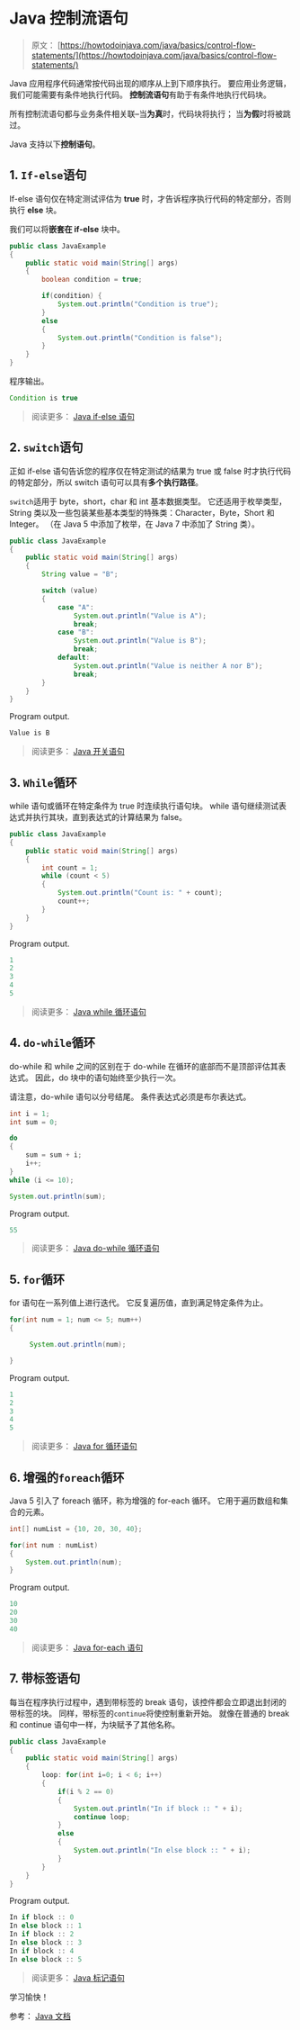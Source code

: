 # Java 控制流语句

> 原文： [https://howtodoinjava.com/java/basics/control-flow-statements/](https://howtodoinjava.com/java/basics/control-flow-statements/)

Java 应用程序代码通常按代码出现的顺序从上到下顺序执行。 要应用业务逻辑，我们可能需要有条件地执行代码。 **控制流语句**有助于有条件地执行代码块。

所有控制流语句都与业务条件相关联–当**为真**时，代码块将执行； 当**为假**时将被跳过。

Java 支持以下**控制语句**。

## 1\. `If-else`语句

If-else 语句仅在特定测试评估为 **true** 时，才告诉程序执行代码的特定部分，否则执行 **else** 块。

我们可以将**嵌套在 if-else** 块中。

```java
public class JavaExample 
{
	public static void main(String[] args) 
	{
		boolean condition = true;

		if(condition) {
			System.out.println("Condition is true");
		} 
		else 
		{
			System.out.println("Condition is false");
		}
	}
}

```

程序输出。

```java
Condition is true

```

> 阅读更多： [Java if-else 语句](https://howtodoinjava.com/java/basics/if-else-statement-in-java/)

## 2\. `switch`语句

正如 if-else 语句告诉您的程序仅在特定测试的结果为 true 或 false 时才执行代码的特定部分，所以 switch 语句可以具有**多个执行路径**。

`switch`适用于 byte，short，char 和 int 基本数据类型。 它还适用于枚举类型，String 类以及一些包装某些基本类型的特殊类：Character，Byte，Short 和 Integer。 （在 Java 5 中添加了枚举，在 Java 7 中添加了 String 类）。

```java
public class JavaExample 
{
	public static void main(String[] args) 
	{
		String value = "B";

		switch (value) 
		{
			case "A":
				System.out.println("Value is A");
				break;
			case "B": 
				System.out.println("Value is B");
				break;
			default:
				System.out.println("Value is neither A nor B");
				break;
		}
	}
}

```

Program output.

```java
Value is B

```

> 阅读更多： [Java 开关语句](https://howtodoinjava.com/java/basics/switch-statement-in-java/)

## 3\. `While`循环

while 语句或循环在特定条件为 true 时连续执行语句块。 while 语句继续测试表达式并执行其块，直到表达式的计算结果为 false。

```java
public class JavaExample 
{
    public static void main(String[] args)
    {
        int count = 1;
        while (count < 5) 
        {
            System.out.println("Count is: " + count);
            count++;
        }
    }
}

```

Program output.

```java
1
2
3
4
5

```

> 阅读更多： [Java while 循环语句](https://howtodoinjava.com/java/basics/while-loop-in-java/)

## 4\. `do-while`循环

do-while 和 while 之间的区别在于 do-while 在循环的底部而不是顶部评估其表达式。 因此，do 块中的语句始终至少执行一次。

请注意，do-while 语句以分号结尾。 条件表达式必须是布尔表达式。

```java
int i = 1;
int sum = 0;

do 
{
    sum = sum + i;
    i++;
}
while (i <= 10);

System.out.println(sum);

```

Program output.

```java
55

```

> 阅读更多： [Java do-while 循环语句](https://howtodoinjava.com/java/basics/do-while-loop-in-java/)

## 5\. `for`循环

for 语句在一系列值上进行迭代。 它反复遍历值，直到满足特定条件为止。

```java
for(int num = 1; num <= 5; num++)
{

     System.out.println(num);

}

```

Program output.

```java
1
2
3
4
5

```

> 阅读更多： [Java for 循环语句](https://howtodoinjava.com/java/basics/for-loop-in-java/)

## 6\. 增强的`foreach`循环

Java 5 引入了 foreach 循环，称为增强的 for-each 循环。 它用于遍历数组和集合的元素。

```java
int[] numList = {10, 20, 30, 40};

for(int num : numList) 
{
    System.out.println(num);
}

```

Program output.

```java
10
20
30
40

```

> 阅读更多： [Java for-each 语句](https://howtodoinjava.com/java/basics/enhanced-for-each-loop-in-java/)

## 7\. 带标签语句

每当在程序执行过程中，遇到带标签的 break 语句，该控件都会立即退出封闭的带标签的块。 同样，带标签的`continue`将使控制重新开始。 就像在普通的 break 和 continue 语句中一样，为块赋予了其他名称。

```java
public class JavaExample 
{
	public static void main(String[] args) 
	{
		loop: for(int i=0; i < 6; i++) 
		{
			if(i % 2 == 0) 
			{
				System.out.println("In if block :: " + i);
				continue loop;
			} 
			else
			{
				System.out.println("In else block :: " + i);
			}
		}
	}
}

```

Program output.

```java
In if block :: 0
In else block :: 1
In if block :: 2
In else block :: 3
In if block :: 4
In else block :: 5

```

> 阅读更多： [Java 标记语句](https://howtodoinjava.com/java/basics/labeled-statements-in-java/)

学习愉快！

参考： [Java 文档](https://docs.oracle.com/javase/tutorial/java/nutsandbolts/flow.html)